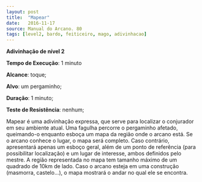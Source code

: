 ```yaml
---
layout: post
title:  "Mapear"
date:   2016-11-17
source: Manual do Arcano. 80
tags: [level2, bardo, feiticeiro, mago, adivinhacao]
---
```


**Adivinhação de nível 2**

**Tempo de Execução**: 1 minuto

**Alcance**: toque;

**Alvo**: um pergaminho;

**Duração**: 1 minuto;

**Teste de Resistência**: nenhum;

Mapear é uma adivinhação expressa, 
que serve para localizar o conjurador em 
seu ambiente atual. Uma fagulha percorre 
o pergaminho afetado, queimando-o enquanto esboça um mapa da região onde o 
arcano está. Se o arcano conhece o lugar, 
o mapa será completo. Caso contrário, 
apresentará apenas um esboço geral, além 
de um ponto de referência (para possibilitar localização) e um lugar de interesse, 
ambos definidos pelo mestre. A região 
representada no mapa tem tamanho máximo de um quadrado de 10km de lado. 
Caso o arcano esteja em uma construção 
(masmorra, castelo...), o mapa mostrará o 
andar no qual ele se encontra.